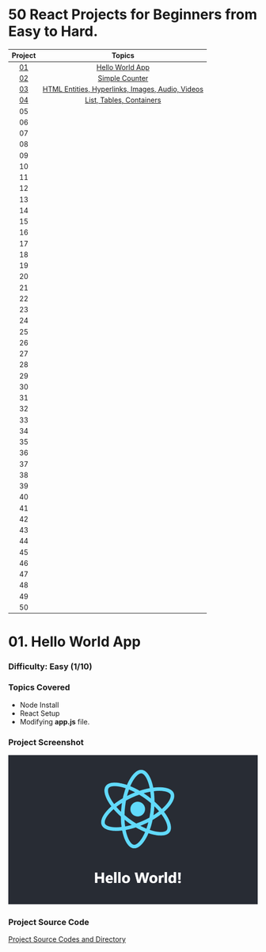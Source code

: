 # 50 React Projects for Beginners from Easy to Hard.

| **Project** |   **Topics**  |
|:-------:|:------------:|
|    [01](./day-01-introduction/DAY01.md)    | [Hello World App](./day-01-introduction/DAY01.md) |
|    [02](./day-02-html-tags/DAY02.md)    |   [Simple Counter](./day-02-html-tags/DAY02.md)           |
|    [03](./day-03-html-entities-links-images-audio-videos/DAY03.md)    |   [HTML Entities, Hyperlinks, Images, Audio, Videos](./day-03-html-entities-links-images-audio-videos/DAY03.md)           |
|    [04](./day-04-list-tables-containers/DAY04.md)    |    [List, Tables, Containers](./day-04-list-tables-containers/DAY04.md)          |
|    05    |              |
|    06    |              |
|    07    |              |
|    08    |              |
|    09    |              |
|    10   |              |
|    11   |              |
|    12   |              |
|    13   |              |
|    14   |              |
|    15   |              |
|    16   |              |
|    17   |              |
|    18   |              |
|    19   |              |
|    20   |              |
|    21   |              |
|    22   |              |
|    23   |              |
|    24   |              |
|    25   |              |
|    26   |              |
|    27   |              |
|    28   |              |
|    29   |              |
|    30   |              |
|    31   |              |
|    32   |              |
|    33   |              |
|    34   |              |
|    35   |              |
|    36   |              |
|    37   |              |
|    38   |              |
|    39   |              |
|    40   |              |
|    41   |              |
|    42   |              |
|    43   |              |
|    44   |              |
|    45   |              |
|    46   |              |
|    47   |              |
|    48   |              |
|    49   |              |
|    50   |              |


# 01. Hello World App
### Difficulty: Easy (1/10)
### Topics Covered
- Node Install
- React Setup
- Modifying **app.js** file.

### Project Screenshot
![Hello World App](01-hello-world-app/images/hello-world.png)

### Project Source Code
[Project Source Codes and Directory](./01-hello-world-app/)